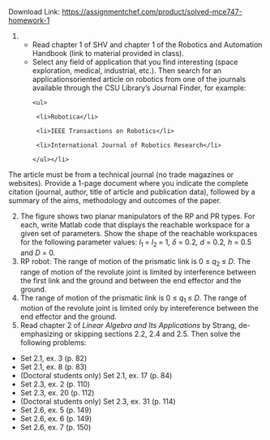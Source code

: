 Download Link: https://assignmentchef.com/product/solved-mce747-homework-1
<br>
<ol>

 <li>

  <ul>

   <li>Read chapter 1 of SHV and chapter 1 of the Robotics and Automation Handbook (link to material provided in class).</li>

   <li>Select any field of application that you find interesting (space exploration, medical, industrial, etc.). Then search for an applicationsoriented article on robotics from one of the journals available through the CSU Library’s Journal Finder, for example:

    <ul>

     <li>Robotica</li>

     <li>IEEE Transactions on Robotics</li>

     <li>International Journal of Robotics Research</li>

    </ul></li>

  </ul></li>

</ol>

The article must be from a technical journal (no trade magazines or websites). Provide a 1-page document where you indicate the complete citation (journal, author, title of article and publication data), followed by a summary of the aims, methodology and outcomes of the paper.

<ol start="2">

 <li>The figure shows two planar manipulators of the RP and PR types. For each, write Matlab code that displays the reachable workspace for a given set of parameters. Show the shape of the reachable workspaces for the following parameter values: <em>l</em><sub>1 </sub>= <em>l</em><sub>2 </sub>= 1<em>, δ </em>= 0<em>.</em>2<em>, d </em>= 0<em>.</em>2<em>, h </em>= 0<em>.</em>5 and <em>D </em>= 0<em>.</em></li>

 <li>RP robot: The range of motion of the prismatic link is 0 ≤ <em>q</em><sub>2 </sub>≤ <em>D</em>. The range of motion of the revolute joint is limited by interference between the first link and the ground and between the end effector and the ground.</li>

 <li>The range of motion of the prismatic link is 0 ≤ <em>q</em><sub>1 </sub>≤ <em>D</em>. The range of motion of the revolute joint is limited only by intereference between the end effector and the ground.</li>

 <li>Read chapter 2 of <em>Linear Algebra and Its Applications </em>by Strang, de-emphasizing or skipping sections 2.2, 2.4 and 2.5. Then solve the following problems:</li>

</ol>

<ul>

 <li>Set 2.1, ex. 3 (p. 82)</li>

 <li>Set 2.1, ex. 8 (p. 83)</li>

 <li>(Doctoral students only) Set 2.1, ex. 17 (p. 84)</li>

 <li>Set 2.3, ex. 2 (p. 110)</li>

 <li>Set 2.3, ex. 20 (p. 112)</li>

 <li>(Doctoral students only) Set 2.3, ex. 31 (p. 114)</li>

 <li>Set 2.6, ex. 5 (p. 149)</li>

 <li>Set 2.6, ex. 6 (p. 149)</li>

 <li>Set 2.6, ex. 7 (p. 150)</li>

</ul>